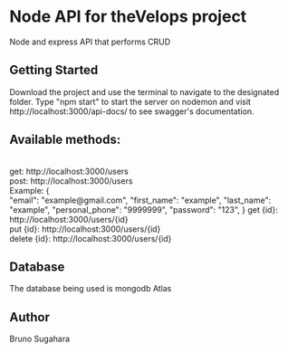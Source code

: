 <h1>Node API for theVelops project</h1>
Node and express API that performs CRUD

<h2>Getting Started</h2>
Download the project and use the terminal to navigate to the designated folder. Type "npm start" to start the server on nodemon and visit http://localhost:3000/api-docs/ to see swagger's documentation.

<h2>Available methods:</h2><br />
get: http://localhost:3000/users <br />
post: http://localhost:3000/users <br />
 Example: { <br />
  "email": "example@gmail.com",
  "first_name": "example",
  "last_name": "example",
  "personal_phone": "9999999",
  "password": "123",
}
get {id}: http://localhost:3000/users/{id} <br />
put {id}: http://localhost:3000/users/{id} <br />
delete {id}: http://localhost:3000/users/{id} <br />

<h2>Database</h2>
The database being used is mongodb Atlas

<h2>Author</h2>
Bruno Sugahara
